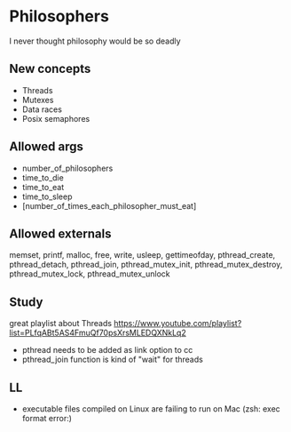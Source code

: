 # Philosophers
I never thought philosophy would be so deadly
## New concepts
- Threads
- Mutexes
- Data races
- Posix semaphores
## Allowed args
- number_of_philosophers 
- time_to_die 
- time_to_eat 
- time_to_sleep 
- [number_of_times_each_philosopher_must_eat]
## Allowed externals
memset, printf, malloc, free, write,
usleep, gettimeofday, pthread_create,
pthread_detach, pthread_join, pthread_mutex_init,
pthread_mutex_destroy, pthread_mutex_lock,
pthread_mutex_unlock

## Study
great playlist about Threads https://www.youtube.com/playlist?list=PLfqABt5AS4FmuQf70psXrsMLEDQXNkLq2
- pthread needs to be added as link option to cc
- pthread_join function is kind of "wait" for threads

## LL
- executable files compiled on Linux are failing to run on Mac (zsh: exec format error:)
